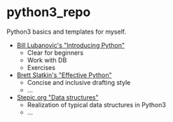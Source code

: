 # python3_repo
Python3 basics and templates for myself.

* [Bill Lubanovic's "Introducing Python"](http://shop.oreilly.com/product/0636920028659.do) 
  * Clear for beginners
  * Work with DB
  * Exercises
* [Brett Slatkin's "Effective Python"](https://www.amazon.com/Effective-Python-Specific-Software-Development/dp/0134034287)
  * Concise and inclusive drafting style
  * ...
* [Stepic.org "Data structures"](https://stepik.org/course/%D0%90%D0%BB%D0%B3%D0%BE%D1%80%D0%B8%D1%82%D0%BC%D1%8B-%D1%82%D0%B5%D0%BE%D1%80%D0%B8%D1%8F-%D0%B8-%D0%BF%D1%80%D0%B0%D0%BA%D1%82%D0%B8%D0%BA%D0%B0-%D0%A1%D1%82%D1%80%D1%83%D0%BA%D1%82%D1%83%D1%80%D1%8B-%D0%B4%D0%B0%D0%BD%D0%BD%D1%8B%D1%85-1547/syllabus)
  * Realization of typical data structures in Python3
  * ...
